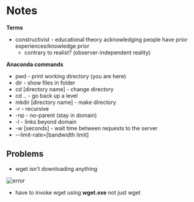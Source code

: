# Notes
**Terms**
* constructivist - educational theory acknowledging people have prior experiences/knowledge prior 
  * contrary to realist? (observer-independent reality)

**Anaconda commands**
* pwd - print working directory (you are here)
* dir - show files in folder
* cd [directory name] - change directory
* cd .. - go back up a level
* mkdir [directory name] - make directory
* -r - recursive
* -np - no-parent (stay in domain)
* -l - links beyond domain
* -w [seconds] - wait time between requests to the server
* --limit-rate=[bandwidth limit]

## Problems
* wget isn't downloading anything

![error](https://github.com/kieranheffernan/week-2/blob/master/error2.PNG)

  * have to invoke wget using **wget.exe** not just wget
